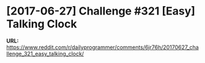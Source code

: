 # [2017-06-27] Challenge #321 [Easy] Talking Clock

**URL:** https://www.reddit.com/r/dailyprogrammer/comments/6jr76h/20170627_challenge_321_easy_talking_clock/